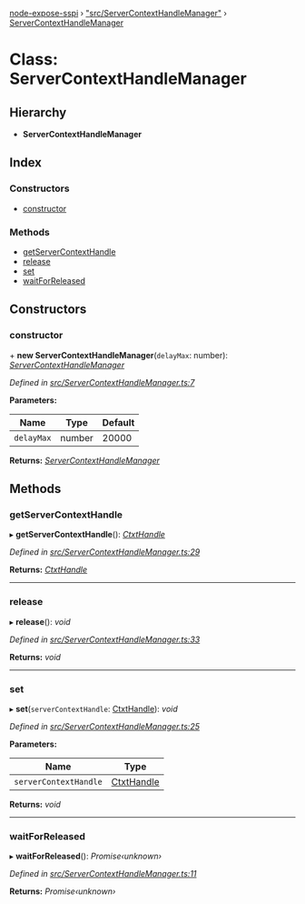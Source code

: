 [node-expose-sspi](../README.md) › ["src/ServerContextHandleManager"](../modules/_src_servercontexthandlemanager_.md) › [ServerContextHandleManager](_src_servercontexthandlemanager_.servercontexthandlemanager.md)

# Class: ServerContextHandleManager

## Hierarchy

* **ServerContextHandleManager**

## Index

### Constructors

* [constructor](_src_servercontexthandlemanager_.servercontexthandlemanager.md#constructor)

### Methods

* [getServerContextHandle](_src_servercontexthandlemanager_.servercontexthandlemanager.md#getservercontexthandle)
* [release](_src_servercontexthandlemanager_.servercontexthandlemanager.md#release)
* [set](_src_servercontexthandlemanager_.servercontexthandlemanager.md#set)
* [waitForReleased](_src_servercontexthandlemanager_.servercontexthandlemanager.md#waitforreleased)

## Constructors

###  constructor

\+ **new ServerContextHandleManager**(`delayMax`: number): *[ServerContextHandleManager](_src_servercontexthandlemanager_.servercontexthandlemanager.md)*

*Defined in [src/ServerContextHandleManager.ts:7](https://github.com/jlguenego/node-expose-sspi/blob/7b16afe/src/ServerContextHandleManager.ts#L7)*

**Parameters:**

Name | Type | Default |
------ | ------ | ------ |
`delayMax` | number | 20000 |

**Returns:** *[ServerContextHandleManager](_src_servercontexthandlemanager_.servercontexthandlemanager.md)*

## Methods

###  getServerContextHandle

▸ **getServerContextHandle**(): *[CtxtHandle](../interfaces/_lib_sspi_d_.ctxthandle.md)*

*Defined in [src/ServerContextHandleManager.ts:29](https://github.com/jlguenego/node-expose-sspi/blob/7b16afe/src/ServerContextHandleManager.ts#L29)*

**Returns:** *[CtxtHandle](../interfaces/_lib_sspi_d_.ctxthandle.md)*

___

###  release

▸ **release**(): *void*

*Defined in [src/ServerContextHandleManager.ts:33](https://github.com/jlguenego/node-expose-sspi/blob/7b16afe/src/ServerContextHandleManager.ts#L33)*

**Returns:** *void*

___

###  set

▸ **set**(`serverContextHandle`: [CtxtHandle](../interfaces/_lib_sspi_d_.ctxthandle.md)): *void*

*Defined in [src/ServerContextHandleManager.ts:25](https://github.com/jlguenego/node-expose-sspi/blob/7b16afe/src/ServerContextHandleManager.ts#L25)*

**Parameters:**

Name | Type |
------ | ------ |
`serverContextHandle` | [CtxtHandle](../interfaces/_lib_sspi_d_.ctxthandle.md) |

**Returns:** *void*

___

###  waitForReleased

▸ **waitForReleased**(): *Promise‹unknown›*

*Defined in [src/ServerContextHandleManager.ts:11](https://github.com/jlguenego/node-expose-sspi/blob/7b16afe/src/ServerContextHandleManager.ts#L11)*

**Returns:** *Promise‹unknown›*
